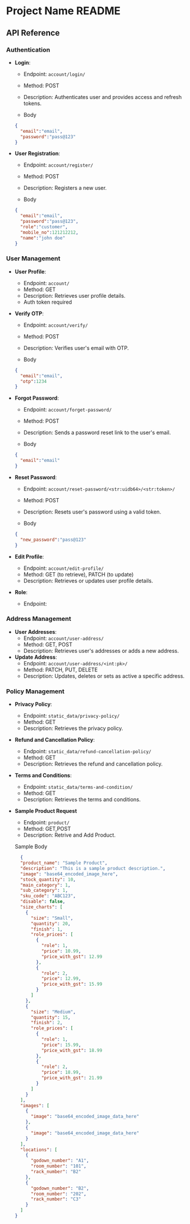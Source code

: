 # Project Name README

## API Reference

### Authentication
- **Login**: 
  - Endpoint: `account/login/`
  - Method: POST
  - Description: Authenticates user and provides access and refresh tokens.

  - Body

  ```json
  {
    "email":"email",
    "password":"pass@123"
  }
  ```

- **User Registration**: 
  - Endpoint: `account/register/`
  - Method: POST
  - Description: Registers a new user.

  - Body

  ```json
  {
    "email":"email",
    "password":"pass@123",
    "role":"customer",
    "mobile_no":121212212,
    "name":"john doe"
  }
  ```

### User Management
- **User Profile**: 
  - Endpoint: `account/`
  - Method: GET
  - Description: Retrieves user profile details.
  - Auth token required

- **Verify OTP**: 
  - Endpoint: `account/verify/`
  - Method: POST
  - Description: Verifies user's email with OTP.

  - Body

  ```json
  {
    "email":"email",
    "otp":1234
  }
  ```

- **Forgot Password**: 
  - Endpoint: `account/forget-password/`
  - Method: POST
  - Description: Sends a password reset link to the user's email.

  - Body

  ```json
  {
    "email":"email"
  }
  ```

- **Reset Password**: 
  - Endpoint: `account/reset-password/<str:uidb64>/<str:token>/`
  - Method: POST
  - Description: Resets user's password using a valid token.

  - Body

  ```json
  {
    "new_password":"pass@123"
  }
  ```

- **Edit Profile**: 
  - Endpoint: `account/edit-profile/`
  - Method: GET (to retrieve), PATCH (to update)
  - Description: Retrieves or updates user profile details.

  

- **Role**:
  - Endpoint: 

### Address Management
- **User Addresses**: 
  - Endpoint: `account/user-address/`
  - Method: GET, POST
  - Description: Retrieves user's addresses or adds a new address.
- **Update Address**: 
  - Endpoint: `account/user-address/<int:pk>/`
  - Method: PATCH, PUT, DELETE
  - Description: Updates, deletes or sets as active a specific address.

### Policy Management
- **Privacy Policy**: 
  - Endpoint: `static_data/privacy-policy/`
  - Method: GET
  - Description: Retrieves the privacy policy.

- **Refund and Cancellation Policy**: 
  - Endpoint: `static_data/refund-cancellation-policy/`
  - Method: GET
  - Description: Retrieves the refund and cancellation policy.

- **Terms and Conditions**: 
  - Endpoint: `static_data/terms-and-condition/`
  - Method: GET
  - Description: Retrieves the terms and conditions.


- **Sample Product Request**
  - Endpoint: `product/`
  - Method: GET,POST
  - Description: Retrive and Add Product.

  Sample Body

  ```json
    {
    "product_name": "Sample Product",
    "description": "This is a sample product description.",
    "image": "base64_encoded_image_here",
    "stock_quantity": 10,
    "main_category": 1,
    "sub_category": 1,
    "sku_code": "ABC123",
    "disable": false,
    "size_charts": [
      {
        "size": "Small",
        "quantity": 20,
        "finish": 1, 
        "role_prices": [
          {
            "role": 1,  
            "price": 10.99,
            "price_with_gst": 12.99
          },
          {
            "role": 2,
            "price": 12.99,
            "price_with_gst": 15.99
          }
        ]
      },
      {
        "size": "Medium",
        "quantity": 15,
        "finish": 2,
        "role_prices": [
          {
            "role": 1,
            "price": 15.99,
            "price_with_gst": 18.99
          },
          {
            "role": 2,
            "price": 18.99,
            "price_with_gst": 21.99
          }
        ]
      }
    ],
    "images": [
      {
        "image": "base64_encoded_image_data_here" 
      },
      {
        "image": "base64_encoded_image_data_here"
      }
    ],
    "locations": [
      {
        "godown_number": "A1",
        "room_number": "101",
        "rack_number": "B2"
      },
      {
        "godown_number": "B2",
        "room_number": "202",
        "rack_number": "C3"
      }
    ]
  }
```